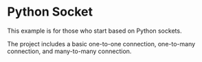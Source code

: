 # Python Socket

This example is for those who start based on Python sockets.

The project includes a basic one-to-one connection, one-to-many connection, and many-to-many connection.

